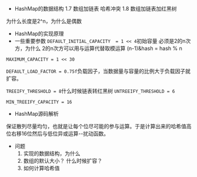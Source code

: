 - HashMap的数据结构
1.7 数组加链表
哈希冲突 
1.8 数组加链表加红黑树

为什么长度是2^n，为什么是偶数

- HashMap的实现原理
- 一些重要参数
`DEFAULT_INITIAL_CAPACITY  = 1 << 4`初始容量
必须是2的n次方，为什么
2的n次方可以用与运算代替取模运算
(n-1)&hash = hash % n

`MAXIMUM_CAPACITY = 1 << 30`

`DEFAULT_LOAD_FACTOR = 0.75f`负载因子，当数据量与容量的比例大于负载因子就扩容。

`TREEIFY_THRESHOLD = 8`什么时候链表转红黑树
`UNTREEIFY_THRESHOLD = 6`

`MIN_TREEIFY_CAPACITY = 16`
- HashMap源码解析

保证散列尽量均匀，也就是让每个位尽可能的参与运算。于是计算出来的哈希值高位右移16位然后与低位异或运算--扰动函数。

- 问题
    1. 实现的数据结构，为什么
    2.  数组的默认大小？ 什么时候扩容？
    3.  如何计算哈希值 